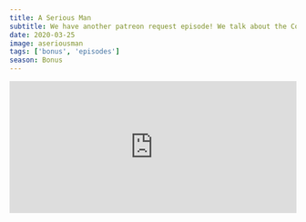```yaml
---
title: A Serious Man
subtitle: We have another patreon request episode! We talk about the Coen Brothers film, A Serious Man. We share our favorite Coen Borthers movies and we talk about the Columbia House Record Club.
date: 2020-03-25
image: aseriousman
tags: ['bonus', 'episodes']
season: Bonus
---
```

<iframe title="Spotify: A Serious Man" src="https://open.spotify.com/embed-podcast/episode/3gtKojnflnid7P5j10G0d7" width="100%" height="232" frameborder="0" allowtransparency="true" allow="encrypted-media"></iframe>
